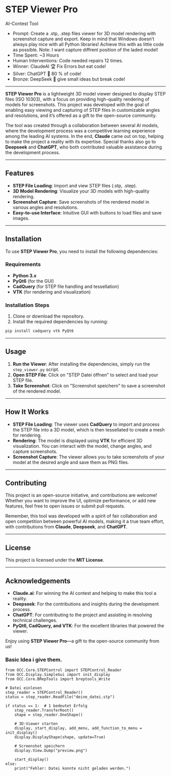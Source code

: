 # STEP Viewer Pro
AI-Contest Tool

- Prompt: Create a .stp, .step files viewer for 3D model rendering with screenshot capture and export. Keep in mind that Windows doesn’t always play nice with all Python libraries! Achieve this with as little code as possible. Note: I want capture diffrent position of the laded model!
- Time Spent: ~3 Hours
- Human Interventions: Code needed repairs 12 times.
- Winner: ClaudeAI 🏆 Fix Errors but eat code!
- Silver: ChatGPT 🥈 80 % of code! 
- Bronze: DeepSeek 🥉 give small ideas but break code!

---

**STEP Viewer Pro** is a lightweight 3D model viewer designed to display STEP files (ISO 10303), with a focus on providing high-quality rendering of models for screenshots. This project was developed with the goal of enabling easy viewing and capturing of STEP files in customizable angles and resolutions, and it’s offered as a gift to the open-source community.

The tool was created through a collaboration between several AI models, where the development process was a competitive learning experience among the leading AI systems. In the end, **Claude** came out on top, helping to make the project a reality with its expertise. Special thanks also go to **Deepseek** and **ChatGPT**, who both contributed valuable assistance during the development process.

---

## Features

- **STEP File Loading**: Import and view STEP files (.stp, .step).
- **3D Model Rendering**: Visualize your 3D models with high-quality rendering.
- **Screenshot Capture**: Save screenshots of the rendered model in various angles and resolutions.
- **Easy-to-use Interface**: Intuitive GUI with buttons to load files and save images.

---

## Installation

To use **STEP Viewer Pro**, you need to install the following dependencies:

### Requirements

- **Python 3.x**  
- **PyQt6** (for the GUI)
- **CadQuery** (for STEP file handling and tessellation)
- **VTK** (for rendering and visualization)

### Installation Steps

1. Clone or download the repository.
2. Install the required dependencies by running:

```bash
pip install cadquery vtk PyQt6
```

---

## Usage

1. **Run the Viewer**: After installing the dependencies, simply run the `step_viewer.py` script.
2. **Open STEP File**: Click on "STEP Datei öffnen" to select and load your STEP file.
3. **Take Screenshot**: Click on "Screenshot speichern" to save a screenshot of the rendered model.

---

## How It Works

- **STEP File Loading**: The viewer uses **CadQuery** to import and process the STEP file into a 3D model, which is then tessellated to create a mesh for rendering.
- **Rendering**: The model is displayed using **VTK** for efficient 3D visualization. You can interact with the model, change angles, and capture screenshots.
- **Screenshot Capture**: The viewer allows you to take screenshots of your model at the desired angle and save them as PNG files.

---

## Contributing

This project is an open-source initiative, and contributions are welcome! Whether you want to improve the UI, optimize performance, or add new features, feel free to open issues or submit pull requests.

Remember, this tool was developed with a spirit of fair collaboration and open competition between powerful AI models, making it a true team effort, with contributions from **Claude**, **Deepseek**, and **ChatGPT**.

---

## License

This project is licensed under the **MIT License**.

---

## Acknowledgements

- **Claude.ai**: For winning the AI contest and helping to make this tool a reality.
- **Deepseek**: For the contributions and insights during the development process.
- **ChatGPT**: For contributing to the project and assisting in resolving technical challenges.
- **PyQt6, CadQuery, and VTK**: For the excellent libraries that powered the viewer.

Enjoy using **STEP Viewer Pro**—a gift to the open-source community from us!

### Basic Idea i give them.

```
from OCC.Core.STEPControl import STEPControl_Reader
from OCC.Display.SimpleGui import init_display
from OCC.Core.BRepTools import breptools_Write

# Datei einlesen
step_reader = STEPControl_Reader()
status = step_reader.ReadFile("deine_datei.stp")

if status == 1:  # 1 bedeutet Erfolg
    step_reader.TransferRoot()
    shape = step_reader.OneShape()

    # 3D-Viewer starten
    display, start_display, add_menu, add_function_to_menu = init_display()
    display.DisplayShape(shape, update=True)
    
    # Screenshot speichern
    display.View.Dump("preview.png")
    
    start_display()
else:
    print("Fehler: Datei konnte nicht geladen werden.")
```

